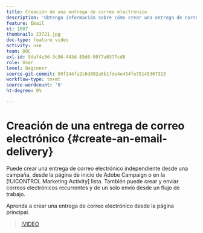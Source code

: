 ```yaml
---
title: Creación de una entrega de correo electrónico
description: 'Obtenga información sobre cómo crear una entrega de correo electrónico de la página principal. '
feature: Email
kt: 1807
thumbnail: 23721.jpg
doc-type: feature video
activity: use
team: DOC
exl-id: 9daf4e3d-3c96-443d-85d6-99f7a0377cd8
role: User
level: Beginner
source-git-commit: 99f144fa2c6d892a6b1fde4e434fe75145367313
workflow-type: tm+mt
source-wordcount: '0'
ht-degree: 0%

---
```


# Creación de una entrega de correo electrónico {#create-an-email-delivery}

Puede crear una entrega de correo electrónico independiente desde una campaña, desde la página de inicio de Adobe Campaign o en la [!UICONTROL Marketing Activity] lista. También puede crear y enviar correos electrónicos recurrentes y de un solo envío desde un flujo de trabajo.

Aprenda a crear una entrega de correo electrónico desde la página principal.

>[!VIDEO](https://video.tv.adobe.com/v/23721?quality=12)
